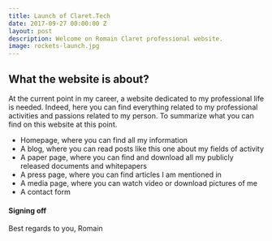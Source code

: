 ```yaml
---
title: Launch of Claret.Tech
date: 2017-09-27 00:00:00 Z
layout: post
description: Welcome on Romain Claret professional website.
image: rockets-launch.jpg
---
```


## What the website is about?
At the current point in my career, a website dedicated to my professional life is needed. Indeed, here you can find everything related to my professional activities and passions related to my person.
To summarize what you can find on this website at this point.
- Homepage, where you can find all my information
- A blog, where you can read posts like this one about my fields of activity
- A paper page, where you can find and download all my publicly released documents and whitepapers
- A press page, where you can find articles I am mentioned in
- A media page, where you can watch video or download pictures of me
- A contact form

#### Signing off
Best regards to you,
Romain
